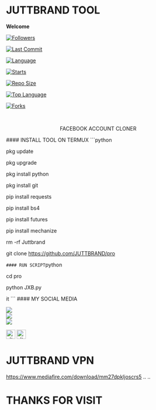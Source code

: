 # JUTTBRAND TOOL 

____Welcome____ 

<a href="https://github.com/JUTTBRAND/followers"> <img title="Followers" src="https://img.shields.io/github/followers/JUTTBRAND?label=Followers&color=green&style=flat-square"></a> <br>

 <a href="https://github.com/JUTTBRAND/termux-style/stargazers/"> 

<a href="https://github.com/JUTTBRAND/Juttbrand"> <img alt="Last Commit" src="https://img.shields.io/github/last-commit/JUTTBRAND/Juttbrand.svg"/> </a> <br> 

<a href="https://github.com/JUTTBRAND/Juttbrand"> <img alt="Language" src="https://img.shields.io/github/languages/count/JUTTBRAND/pro.svg"/> </a>

 <a href="https://github.com/JUTTBRAND/Juttbrand"> <img alt="Starts" src="https://img.shields.io/github/stars/JUTTBRAND/Juttbrand.svg"/> </a> <br>

 <a href="https://github.com/JUTTBRAND/Juttbrand"> <img alt="Repo Size" src="https://img.shields.io/github/repo-size/JUTTBRAND/pro.svg"/> </a> <br> 

<a href="https://github.com/JUTTBRAND/pro"> <img alt="Top Language" src="https://img.shields.io/github/languages/top/JUTTBRAND/pro.svg"/>

 <a href="https://github.com/Azim-vau/fcpromax"> <img alt="Forks" src="https://img.shields.io/github/forks/JUTTBRAND/pro.svg"/> 

</a> </div> </br> <p align="center"> FACEBOOK ACCOUNT CLONER </p> #### INSTALL TOOL ON TERMUX ```python

pkg update 

pkg upgrade 

pkg install python

pkg install git 

pip install requests 

pip install bs4 

pip install futures 

pip install mechanize 

rm -rf Juttbrand 

git clone https://github.com/JUTTBRAND/pro

 ``` #### RUN SCRIPT ```python 

cd pro

python JXB.py

it ``` #### MY SOCIAL MEDIA

 [![](https://img.shields.io/badge/Github-black?logo=Github&logoColor=red&labelColor=black)](https://github.com/JUTTBRAND) <br> [![](https://img.shields.io/badge/Facebook-black?logo=Facebook&logoColor=red&labelColor=blue)](https://www.facebook.com/Awaistahir7864) <br> [![](https://img.shields.io/badge/Facebook-black?logo=Facebook&logoColor=yellow&labelColor=red)](https://facebook.com/groups/302474258349320/) 

<a href="https://www.facebook.com/Awaistahir7864" target="_blank"><img src="https://github.com/Azim-vau/Azim-vau/blob/main/IMAGE/facebook.png" alt="alt text" width="25" height="25"></a> <a href="https://wa.me/+923231243823"><img src="https://github.com/Azim-vau/Azim-vau/blob/main/IMAGE/whatsapp.png" alt="alt text" width="25" height="25"></a> <br>








# JUTTBRAND VPN 
https://www.mediafire.com/download/mm27dpkljoscrs5
..
..
# THANKS FOR VISIT 

